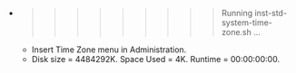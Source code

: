 * >>>>>>>>> Running inst-std-system-time-zone.sh ...
  * Insert Time Zone menu in Administration.
  * Disk size = 4484292K. Space Used = 4K. Runtime = 00:00:00:00.
